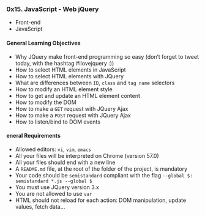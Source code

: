 ### 0x15. JavaScript - Web jQuery
* Front-end
* JavaScript

#### General Learning Objectives
*   Why JQuery make front-end programming so easy (don’t forget to tweet today, with the hashtag #ilovejquery :))
*   How to select HTML elements in JavaScript
*   How to select HTML elements with JQuery
*   What are differences between `ID`, `class` and `tag name` selectors
*   How to modify an HTML element style
*   How to get and update an HTML element content
*   How to modify the DOM
*   How to make a `GET` request with JQuery Ajax
*   How to make a `POST` request with JQuery Ajax
*   How to listen/bind to DOM events

#### eneral Requirements
*   Allowed editors: `vi`, `vim`, `emacs`
*   All your files will be interpreted on Chrome (version 57.0)
*   All your files should end with a new line
*   A `README.md` file, at the root of the folder of the project, is mandatory
*   Your code should be `semistandard` compliant with the flag `--global $: semistandard *.js --global $`
*   You must use JQuery version 3.x
*   You are not allowed to use `var`
*   HTML should not reload for each action: DOM manipulation, update values, fetch data…
